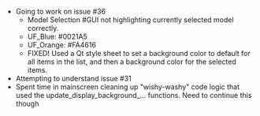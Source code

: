 - Going to work on issue #36
	- Model Selection #GUI not highlighting currently selected model correctly.
	- UF_Blue: #0021A5
	- UF_Orange: #FA4616
	- FIXED! Used a Qt style sheet to set a background color to default for all items in the list, and then a background color for the selected items. 
- Attempting to understand issue #31
- Spent time in mainscreen cleaning up "wishy-washy" code logic that used the update_display_background_... functions. Need to continue this though